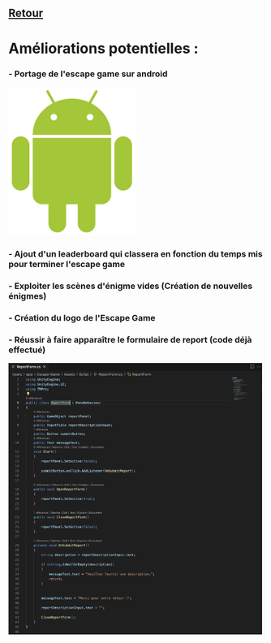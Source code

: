 ## [Retour](/Readme.md)

# Améliorations potentielles :

### - Portage de l'escape game sur android
<img src="/Images/android_logo.png" alt="android logo" width="250">

### - Ajout d'un leaderboard qui classera en fonction du temps mis pour terminer l'escape game
### - Exploiter les scènes d'énigme vides (Création de nouvelles énigmes)
### - Création du logo de l'Escape Game
### - Réussir à faire apparaître le formulaire de report (code déjà effectué)
<img src="/Images/code_formulaire" alt="form" width="500">
